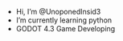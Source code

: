 - Hi, I’m @UnoponedInsid3
- I’m currently learning python
- GODOT 4.3 Game Developing 


<!---
UnoponedInsid3/UnoponedInsid3 is a ✨ special ✨ repository because its `README.md` (this file) appears on your GitHub profile.
You can click the Preview link to take a look at your changes.
--->
